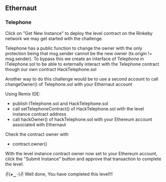 ## Ethernaut 
### Telephone

Click on "Get New Instance" to deploy the level contract on the Rinkeby network we may get started with the challenge.

Telephone has a public function to change the owner with the only protection being that msg.sender cannot be the new owner (tx.origin != msg.sender). To bypass this we create an interface of Telephone in ITelephone.sol to be able to externally interact with the Telephone contract though our own contract HackTelephone.sol

Another way to do this challenge would be to use a second account to call changeOwner() of Telephone.sol with your Ethernaut account

Using Remix IDE:
- publish ITelephone.sol and HackTelephone.sol
- call setTelephoneContract() of HackTelephone.sol with the level instance contract address
- call hackOwner() of hackTelephone.sol with your Ethereum account associated with Ethernaut

Check the contract owner with 
- contract.owner()

With the level instance contract owner now set to your Ethereum account, click the "Submit Instance" button and approve that transaction to complete the level.

✌(◕‿-)✌ Well done, You have completed this level!!!
